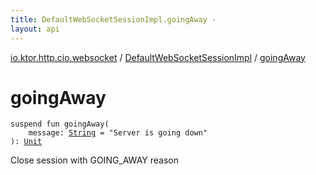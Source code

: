 ```yaml
---
title: DefaultWebSocketSessionImpl.goingAway - 
layout: api
---
```


<div class='api-docs-breadcrumbs'><a href="../index.html">io.ktor.http.cio.websocket</a> / <a href="index.html">DefaultWebSocketSessionImpl</a> / <a href="./going-away.html">goingAway</a></div>

# goingAway

<div class="signature"><code><span class="keyword">suspend</span> <span class="keyword">fun </span><span class="identifier">goingAway</span><span class="symbol">(</span><br/>&nbsp;&nbsp;&nbsp;&nbsp;<span class="parameterName" id="io.ktor.http.cio.websocket.DefaultWebSocketSessionImpl$goingAway(kotlin.String)/message">message</span><span class="symbol">:</span>&nbsp;<a href="https://kotlinlang.org/api/latest/jvm/stdlib/kotlin/-string/index.html"><span class="identifier">String</span></a>&nbsp;<span class="symbol">=</span>&nbsp;"Server is going down"<br/><span class="symbol">)</span><span class="symbol">: </span><a href="https://kotlinlang.org/api/latest/jvm/stdlib/kotlin/-unit/index.html"><span class="identifier">Unit</span></a></code></div>

Close session with GOING_AWAY reason

